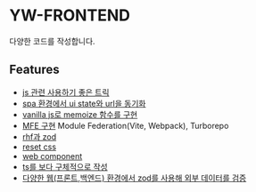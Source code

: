 # YW-FRONTEND

다양한 코드를 작성합니다.

## Features

- [js 관련 사용하기 좋은 트릭](./advancedTricks/README.md)
- [spa 환경에서 ui state와 url을 동기화](./managing-ui-state-through-url/README.md)
- [vanilla js로 memoize 함수를 구현](./memoizeWithCache/README.md)
- [MFE 구현](./microFrontend/README.md)
  Module Federation(Vite, Webpack), Turborepo
- [rhf과 zod](./react-hook-form-with-zod/README.md)
- [reset css](./reset-css/README.md)
- [web component](./webComponents/README.md)
- [ts를 보다 구체적으로 작성](./writingTypesMoreSpecifically/README.md)
- [다양한 웹(프론트,백엔드) 환경에서 zod를 사용해 외부 데이터를 검증](./zod-with-nextjs/README.md)
